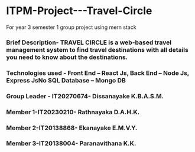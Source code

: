 # ITPM-Project---Travel-Circle
For year 3 semester 1 group project using mern stack
### Brief Description- TRAVEL CIRCLE is a web-based travel management system to find travel destinations with all details you need to know about the destinations.
### Technologies used - Front End – React Js, Back End – Node Js, Express JsNo SQL Database – Mongo DB

### Group Leader - IT20270674- Dissanayake K.B.A.S.M.
### Member 1-IT20230210- Rathnayaka D.A.H.K.
### Member 2-IT20138868- Ekanayake E.M.V.Y.
### Member 3-IT20138004- Paranavithana K.K.
